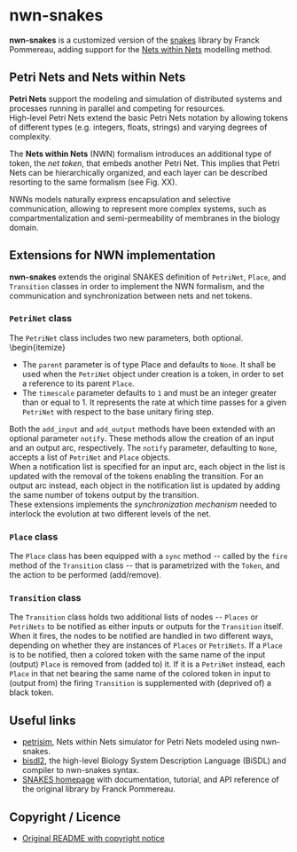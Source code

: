 # nwn-snakes
**nwn-snakes** is a customized version of the [snakes](https://github.com/fpom/snakes) library by Franck Pommereau, 
adding support for the [Nets within Nets](https://en.wikipedia.org/wiki/Nets_within_Nets) modelling method.

## Petri Nets and Nets within Nets
**Petri Nets** support the modeling and simulation of distributed systems and processes running in parallel and competing 
for resources.  
High-level Petri Nets extend the basic Petri Nets notation by allowing tokens of different types (e.g. integers, floats, 
strings) and varying degrees of complexity. 

The **Nets within Nets** (NWN) formalism introduces an additional type of token, the *net token*, that embeds another 
Petri Net.
This implies that Petri Nets can be hierarchically organized, and each layer can be described resorting to the same 
formalism (see Fig. XX).  

NWNs models naturally express encapsulation and selective communication, allowing to represent more complex systems, 
such as compartmentalization and semi-permeability of membranes in the biology domain.

## Extensions for NWN implementation
**nwn-snakes** extends the original SNAKES definition of `PetriNet`, `Place`, and `Transition` classes in order to 
implement the NWN formalism, and the communication and synchronization between nets and net tokens.

### `PetriNet` class
The `PetriNet` class includes two new parameters, both optional. 
\begin{itemize}
* The `parent` parameter is of type Place and defaults to `None`. It shall be used when the `PetriNet` object under 
  creation is a token, in order to set a reference to its parent `Place`.
* The `timescale` parameter defaults to `1` and must be an integer greater than or equal to 1. 
  It represents the rate at which time passes for a given `PetriNet` with respect to the base unitary firing step.  
  
Both the `add_input` and `add_output` methods have been extended with an optional parameter `notify`. 
These methods allow the creation of an input and an output arc, respectively. The `notify` parameter, defaulting to 
`None`, accepts a list of `PetriNet` and `Place` objects.  
When a notification list is specified for an input arc, each object in the list is updated with the removal of the tokens 
enabling the transition. For an output arc instead, each object in the notification list is updated by adding the same number 
of tokens output by the transition.  
These extensions implements the *synchronization mechanism* needed to interlock the evolution at two different levels of 
the net.

### `Place` class
The `Place` class has been equipped with a `sync` method -- called by the `fire` method of the `Transition` class -- 
that is parametrized with the `Token`, and the action to be performed (add/remove).

### `Transition` class
The `Transition` class holds two additional lists of nodes -- `Places` or `PetriNets` to be notified as either inputs 
or outputs for the `Transition` itself. When it fires, the nodes to be notified are handled in two different ways, 
depending on whether they are instances of `Places` or `PetriNets`. If a `Place` is to be notified, then a colored 
token with the same name of the input (output) `Place` is removed from (added to) it. If it is a `PetriNet` instead, 
each `Place` in that net bearing the same name of the colored token in input to (output from) the firing `Transition` 
is supplemented with (deprived of) a black token.

[comment]: <> (### Example)

[comment]: <> (Additional examples can be found in the [examples]&#40;./examples&#41; folder.)

Useful links
------------
* [petrisim](https://github.com/leonardogian/nwn-petrisim), Nets within Nets simulator for Petri Nets modeled using 
  nwn-snakes.
* [bisdl2](https://github.com/leonardogian/nwn-bisdl2), the high-level Biology System Description Language (BiSDL) and 
  compiler to nwn-snakes syntax.
* [SNAKES homepage](http://www.ibisc.univ-evry.fr/~fpommereau/SNAKES/) with documentation, tutorial, and API reference 
of the original library by Franck Pommereau.

Copyright / Licence
-------------------
* [Original README with copyright notice](https://github.com/fpom/snakes/README.md)
